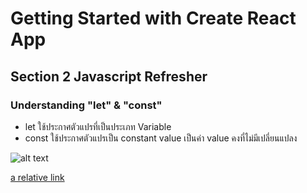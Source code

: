 # Getting Started with Create React App
## Section 2 Javascript Refresher
### Understanding "let" & "const"
- let ใช้ประกาศตัวแปรที่เป็นประเภท Variable
- const ใช้ประกาศตัวแปรเป็น constant value เป็นค่า value คงที่ไม่มีเปลี่ยนแปลง

![alt text](https://miro.medium.com/max/1200/0*mYuuRwjUfUOAdHpo.jpg)


[a relative link](section_3.md)
